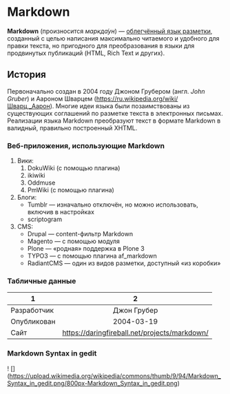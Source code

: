 # Markdown
**Markdown** (произносится *маркда́ун*) — [облегчённый язык разметки](https://ru.wikipedia.org/wiki/Язык_разметки#Облегчённые_языки_разметки), созданный с целью написания максимально читаемого и удобного для правки текста, но пригодного для преобразования в языки для продвинутых публикаций (HTML, Rich Text и других).
## История
Первоначально создан в 2004 году Джоном Грубером (англ. _John Gruber_) и Аароном Шварцем (<https://ru.wikipedia.org/wiki/Шварц,_Аарон>). Многие идеи языка были позаимствованы из существующих соглашений по разметке текста в электронных письмах. Реализации языка Markdown преобразуют текст в формате Markdown в валидный, правильно построенный XHTML.
### Веб-приложения, использующие Markdown
1. Вики:
    1. DokuWiki (с помощью плагина)
    2. ikiwiki
    3. Oddmuse
    4. PmWiki (с помощью плагина)
2. Блоги:
   * Tumblr — изначально отключён, но можно использовать, включив в настройках
   * scriptogram
3. CMS:
   * Drupal — content-фильтр Markdown
   * Magento — с помощью модуля
   * Plone — «родная» поддержка в Plone 3
   * TYPO3 — с помощью плагина af_markdown
   * RadiantCMS — один из видов разметки, доступный «из коробки»
### Табличные данные
1|2
---|:---:|
Разработчик|Джон Грубер
Опубликован|2004-03-19
Сайт| <https://daringfireball.net/projects/markdown/>
### Markdown Syntax in gedit
! [] (https://upload.wikimedia.org/wikipedia/commons/thumb/9/94/Markdown_Syntax_in_gedit.png/800px-Markdown_Syntax_in_gedit.png)
